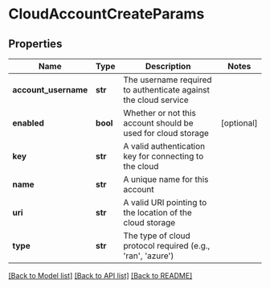 # CloudAccountCreateParams

## Properties
Name | Type | Description | Notes
------------ | ------------- | ------------- | -------------
**account_username** | **str** | The username required to authenticate against the cloud service | 
**enabled** | **bool** | Whether or not this account should be used for cloud storage | [optional] 
**key** | **str** | A valid authentication key for connecting to the cloud | 
**name** | **str** | A unique name for this account | 
**uri** | **str** | A valid URI pointing to the location of the cloud storage | 
**type** | **str** | The type of cloud protocol required (e.g., &#39;ran&#39;, &#39;azure&#39;) | 

[[Back to Model list]](../README.md#documentation-for-models) [[Back to API list]](../README.md#documentation-for-api-endpoints) [[Back to README]](../README.md)


